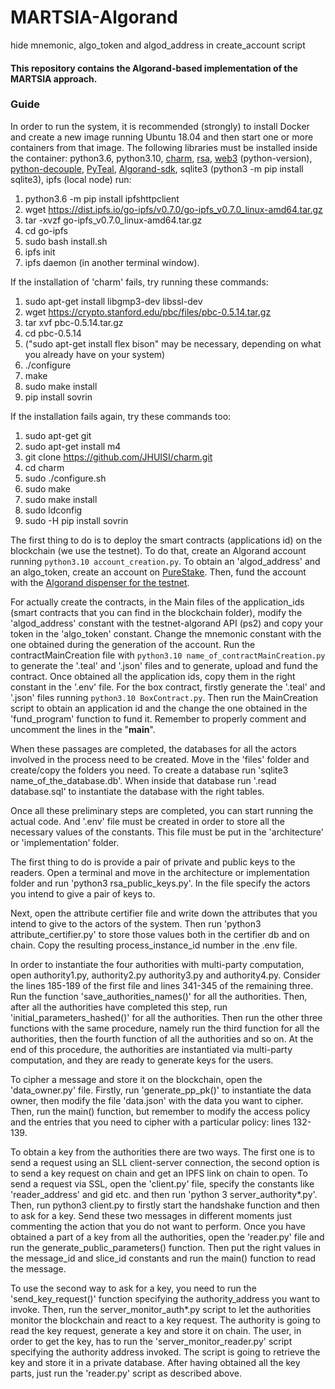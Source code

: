 # MARTSIA-Algorand
hide mnemonic, algo_token and algod_address in create_account script
#### This repository contains the Algorand-based implementation of the MARTSIA approach. 

### Guide

In order to run the system, it is recommended (strongly) to install Docker and create a new image running Ubuntu 18.04 and then start one
or more containers from that image. The following libraries must be installed inside the container: python3.6, python3.10, [charm](https://github.com/JHUISI/charm), 
[rsa](https://pypi.org/project/rsa/), [web3](https://web3py.readthedocs.io/en/stable/quickstart.html) (python-version), 
[python-decouple](https://pypi.org/project/python-decouple/), [PyTeal](https://pyteal.readthedocs.io/en/stable/installation.html), 
[Algorand-sdk](https://py-algorand-sdk.readthedocs.io/en/latest/), sqlite3 (python3 -m pip install sqlite3), 
ipfs (local node) run:
1. python3.6 -m pip install ipfshttpclient
2. wget https://dist.ipfs.io/go-ipfs/v0.7.0/go-ipfs_v0.7.0_linux-amd64.tar.gz
3. tar -xvzf go-ipfs_v0.7.0_linux-amd64.tar.gz
4. cd go-ipfs
5. sudo bash install.sh
6. ipfs init
7. ipfs daemon (in another terminal window).


If the installation of 'charm' fails, try running these commands: 
1. sudo apt-get install libgmp3-dev libssl-dev
2. wget https://crypto.stanford.edu/pbc/files/pbc-0.5.14.tar.gz
3. tar xvf pbc-0.5.14.tar.gz
4. cd pbc-0.5.14
5. ("sudo apt-get install flex bison" may be necessary, depending on what you already have on your system)
6. ./configure
7. make
8. sudo make install
9. pip install sovrin

If the installation fails again, try these commands too:
1. sudo apt-get git
2. sudo apt-get install m4
3. git clone https://github.com/JHUISI/charm.git
4. cd charm
5. sudo ./configure.sh
6. sudo make
7. sudo make install
8. sudo ldconfig
9. sudo -H pip install sovrin

The first thing to do is to deploy the smart contracts (applications id) on the blockchain (we use the testnet). 
To do that, create an Algorand account running `python3.10 account_creation.py`. To obtain an 'algod_address' and 
an algo_token, create an account on [PureStake](https://developer.purestake.io/). Then, fund the account with the 
[Algorand dispenser for the testnet](https://bank.testnet.algorand.network/).

For actually create the contracts, in the Main files of the application_ids (smart contracts that you can find in the blockchain folder), 
modify the 'algod_address' constant with the testnet-algorand API (ps2) and copy your token in the 'algo_token' constant. 
Change the mnemonic constant with the one obtained during the generation of the account.
Run the contractMainCreation file with `python3.10 name_of_contractMainCreation.py` to generate the '.teal' and '.json' files 
and to generate, upload and fund the contract. Once obtained all the application ids, copy them in the right constant in the
'.env' file.
For the box contract, firstly generate the '.teal' and '.json' files running `python3.10 BoxContract.py`. Then run the
MainCreation script to obtain an application id and the change the one obtained in the 'fund_program' function to fund it.
Remember to properly comment and uncomment the lines in the "__main__".

When these passages are completed, the databases for all the actors involved in the process need to be created. 
Move in the 'files' folder and create/copy the folders you need. To create a database run 'sqlite3 name_of_the_database.db'.
When inside that database run '.read database.sql' to instantiate the database with the right tables.

Once all these preliminary steps are completed, you can start running the actual code. And '.env' file must be created in order
to store all the necessary values of the constants. This file must be put in the 'architecture' or 'implementation' folder.

The first thing to do is provide a pair of private and public keys to the readers. Open a terminal and move in the 
architecture or implementation folder and run 'python3 rsa_public_keys.py'. In the file specify the actors
you intend to give a pair of keys to.

Next, open the attribute certifier file and write down the attributes that you intend to give to the actors of the system.
Then run 'python3 attribute_certifier.py' to store those values both in the certifier db and on chain. Copy the resulting
process_instance_id number in the .env file.

In order to instantiate the four authorities with multi-party computation, open authority1.py, authority2.py
authority3.py and authority4.py. Consider the lines 185-189 of the first file and lines 341-345 of the remaining three.
Run the function 'save_authorities_names()' for all the authorities. Then, after all the authorities have completed this step,
run 'initial_parameters_hashed()' for all the authorities. Then run the other three functions with the same procedure, namely
run the third function for all the authorities, then the fourth function of all the authorities and so on. At the end of this 
procedure, the authorities are instantiated via multi-party computation, and they are ready to generate keys for the users.

To cipher a message and store it on the blockchain, open the 'data_owner.py' file. Firstly, run 'generate_pp_pk()' to 
instantiate the data owner, then modify the file 'data.json' with the data you want to cipher. Then, run the main() function, but
remember to modify the access policy and the entries that you need to cipher with a particular policy: lines 132-139.

To obtain a key from the authorities there are two ways. The first one is to send a request using an SLL client-server connection,
the second option is to send a key request on chain and get an IPFS link on chain to open. To send a request via SSL, open
the 'client.py' file, specify the constants like 'reader_address' and gid etc. and then run 'python 3 server_authority*.py'. Then, run
python3 client.py to firstly start the handshake function and then to ask for a key. Send these two messages in different
moments just commenting the action that you do not want to perform. Once you have obtained a part of a key from all the authorities,
open the 'reader.py' file and run the generate_public_parameters() function. Then put the right values in the message_id and
slice_id constants and run the main() function to read the message.

To use the second way to ask for a key, you need to run the 'send_key_request()'
function specifying the authority_address you want to invoke. Then, run the server_monitor_auth*.py script to let the 
authorities monitor the blockchain and react to a key request. The authority is going to read the key request, generate a key
and store it on chain. The user, in order to get the key, has to run the 'server_monitor_reader.py' script specifying the 
authority address invoked. The script is going to retrieve the key and store it in a private database. After having obtained 
all the key parts, just run the 'reader.py' script as described above.
